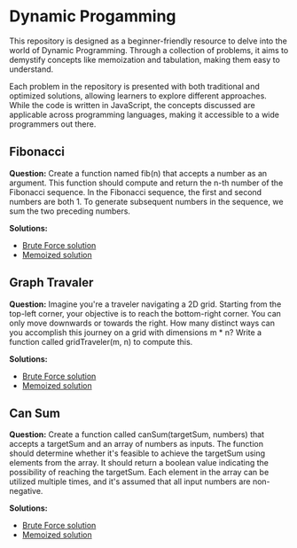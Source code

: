 # Dynamic Progamming


This repository is designed as a beginner-friendly resource to delve into the world of Dynamic Programming. Through a collection of problems, it aims to demystify concepts like memoization and tabulation, making them easy to understand.

Each problem in the repository is presented with both traditional and optimized solutions, allowing learners to explore different approaches. While the code is written in JavaScript, the concepts discussed are applicable across programming languages, making it accessible to a wide programmers out there.


## Fibonacci
    
<b>Question:</b>
Create a function named fib(n) that accepts a number as an argument. This function should compute and return the n-th number of the Fibonacci sequence. In the Fibonacci sequence, the first and second numbers are both 1. To generate subsequent numbers in the sequence, we sum the two preceding numbers.
    
<b>Solutions:</b>
- [Brute Force solution](./brute-force/fib.js)
- [Memoized solution](./memoized/fib.js)

## Graph Travaler

<b>Question:</b>
Imagine you're a traveler navigating a 2D grid. Starting from the top-left corner, your objective is to reach the bottom-right corner. You can only move downwards or towards the right. How many distinct ways can you accomplish this journey on a grid with dimensions m * n? Write a function called gridTraveler(m, n) to compute this.

<b>Solutions:</b>
- [Brute Force solution](./brute-force/grid-travaler.js)
- [Memoized solution](./memoized/grid-travaler.js)

## Can Sum
    
<b>Question:</b>
Create a function called canSum(targetSum, numbers) that accepts a targetSum and an array of numbers as inputs. The function should determine whether it's feasible to achieve the targetSum using elements from the array. It should return a boolean value indicating the possibility of reaching the targetSum. Each element in the array can be utilized multiple times, and it's assumed that all input numbers are non-negative.

<b>Solutions:</b>
- [Brute Force solution](./brute-force/can-sum.js)
- [Memoized solution](./memoized/can-sum.js)
